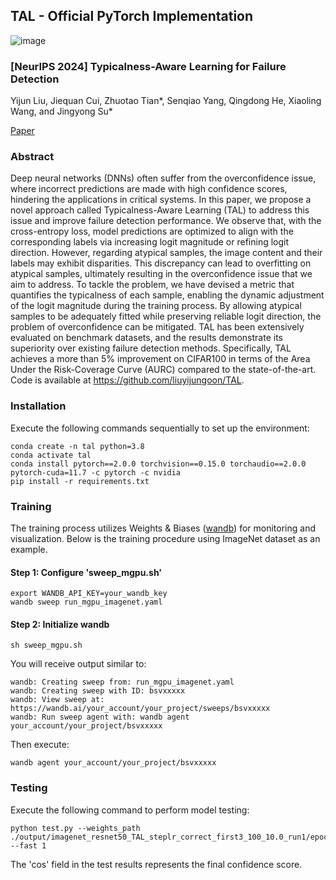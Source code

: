 ## TAL - Official PyTorch Implementation
![image](https://github.com/user-attachments/assets/e0f6294a-54f8-45b9-8a29-d78865df930a)


### [NeurIPS 2024] Typicalness-Aware Learning for Failure Detection
Yijun Liu, Jiequan Cui, Zhuotao Tian*, Senqiao Yang, Qingdong He, Xiaoling Wang, and Jingyong Su*<br>

[Paper](https://arxiv.org/abs/2411.01981)

### Abstract
Deep neural networks (DNNs) often suffer from the overconfidence issue, where incorrect predictions are made with high confidence scores, hindering the applications in critical systems. In this paper, we propose a novel approach called Typicalness-Aware Learning (TAL) to address this issue and improve failure detection performance. 
We observe that, with the cross-entropy loss, model predictions are optimized to align with the corresponding labels via increasing logit magnitude or refining logit direction. However, regarding atypical samples, the image content and their labels may exhibit disparities. This discrepancy can lead to overfitting on atypical samples, ultimately resulting in the overconfidence issue that we aim to address. To tackle the problem, we have devised a metric that quantifies the typicalness of each sample, enabling the dynamic adjustment of the logit magnitude during the training process. By allowing atypical samples to be adequately fitted while preserving reliable logit direction, the problem of overconfidence can be mitigated. TAL has been extensively evaluated on benchmark datasets, and the results demonstrate its superiority over existing failure detection methods. Specifically, TAL achieves a more than 5% improvement on CIFAR100 in terms of the Area Under the Risk-Coverage Curve (AURC) compared to the state-of-the-art. Code is available at https://github.com/liuyijungoon/TAL.


### Installation
Execute the following commands sequentially to set up the environment:
```
conda create -n tal python=3.8
conda activate tal
conda install pytorch==2.0.0 torchvision==0.15.0 torchaudio==2.0.0 pytorch-cuda=11.7 -c pytorch -c nvidia
pip install -r requirements.txt
```

### Training
The training process utilizes Weights & Biases ([wandb](wandb.ai)) for monitoring and visualization. Below is the training procedure using ImageNet dataset as an example.

#### Step 1: Configure 'sweep_mgpu.sh'
```
export WANDB_API_KEY=your_wandb_key
wandb sweep run_mgpu_imagenet.yaml
```

#### Step 2: Initialize wandb
```
sh sweep_mgpu.sh
```

You will receive output similar to:
```
wandb: Creating sweep from: run_mgpu_imagenet.yaml
wandb: Creating sweep with ID: bsvxxxxx
wandb: View sweep at: https://wandb.ai/your_account/your_project/sweeps/bsvxxxxx
wandb: Run sweep agent with: wandb agent your_account/your_project/bsvxxxxx
```

Then execute:
```
wandb agent your_account/your_project/bsvxxxxx
```

### Testing
Execute the following command to perform model testing:
```
python test.py --weights_path ./output/imagenet_resnet50_TAL_steplr_correct_first3_100_10.0_run1/epoch89/model.pth --fast 1
```
The 'cos' field in the test results represents the final confidence score.
